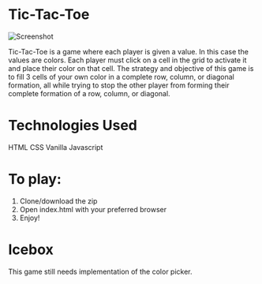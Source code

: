 # Tic-Tac-Toe
![Screenshot]([img]https://i.imgur.com/94whvqV.png[/img])

Tic-Tac-Toe is a game where each player is given a value. In this case the values are colors. Each player must click on a cell in the grid to activate it and place their color on that cell. The strategy and objective of this game is to fill 3 cells of your own color in a complete row, column, or diagonal formation, all while trying to stop the other player from forming their complete formation of a row, column, or diagonal.

# Technologies Used
HTML
CSS
Vanilla Javascript

# To play:
1. Clone/download the zip
2. Open index.html with your preferred browser
3. Enjoy!

# Icebox
This game still needs implementation of the color picker. 